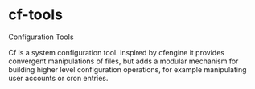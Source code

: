 # cf-tools
Configuration Tools

Cf is a system configuration tool. Inspired by cfengine it provides convergent
manipulations of files, but adds a modular mechanism for building higher level
configuration operations, for example manipulating user accounts or cron
entries.
